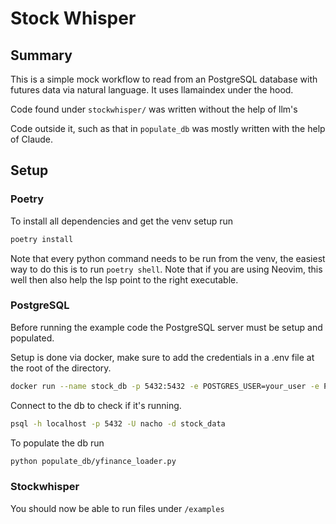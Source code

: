 # Stock Whisper

## Summary

This is a simple mock workflow to read from an PostgreSQL database with futures data via natural language.
It uses llamaindex under the hood.

Code found under `stockwhisper/` was written without the help of llm's

Code outside it, such as that in `populate_db` was mostly written with the help of Claude.

## Setup

### Poetry

To install all dependencies and get the venv setup run

```bash
poetry install
```

Note that every python command needs to be run from the venv, the easiest way to do this is to run ```poetry shell```. Note that if you are using Neovim, this well then also help the lsp point to the right executable.


### PostgreSQL

Before running the example code the PostgreSQL server must be setup and populated.

Setup is done via docker, make sure to add the credentials in a .env file at the root of the directory.

```bash
docker run --name stock_db -p 5432:5432 -e POSTGRES_USER=your_user -e POSTGRES_PASSWORD=your_password -e POSTGRES_DB=stock_data -v pgdata:/var/lib/postgresql/data -d postgres:latest
```

Connect to the db to check if it's running.

```bash
psql -h localhost -p 5432 -U nacho -d stock_data
```

To populate the db run 

```bash
python populate_db/yfinance_loader.py
```

### Stockwhisper

You should now be able to run files under ```/examples```
